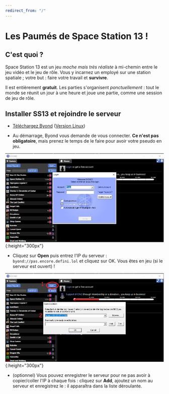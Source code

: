 ```yaml
---
redirect_from: "/"
---
```


# Les Paumés de Space Station 13 !

## C'est quoi ? 

Space Station 13 est un jeu *moche mais très réaliste* à mi-chemin entre le jeu vidéo et le jeu de rôle. Vous y incarnez un employé sur une station spatiale ; votre but : faire votre travail et **survivre**.

Il est entièrement **gratuit**. Les parties s'organisent *ponctuellement* : tout le monde se réunit un jour à une heure et joue une partie, comme une session de jeu de rôle.

## Installer SS13 et rejoindre le serveur

* [Téléchargez Byond](http://www.byond.com/download/build/513/513.1517_byond.exe) ([Version Linux](http://www.byond.com/download/build/513/513.1517_byond_linux.zip))

* Au démarrage, Byond vous demande de vous connecter. **Ce n'est pas obligatoire**, mais prenez le temps de le faire pour avoir votre pseudo en jeu.  

![Page de connexion Byond](assets/images/byond-login.jpg){:height="300px"}

* Cliquez sur **Open** puis entrez l'IP du serveur : `byond://pas.encore.defini.lol` et cliquez sur OK. Vous êtes en jeu (si le serveur est ouvert) !

![Rejoindre un serveur](assets/images/byond-connect.png){:height="300px"}

* (optionnel) Vous pouvez enregistrer le serveur pour ne pas avoir à copier/coller l'IP à chaque fois : cliquez sur **Add**, ajoutez un nom au serveur et enregistrez le : il apparaîtra dans la liste déroulante.
